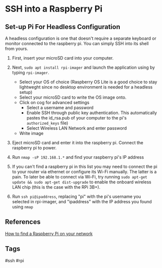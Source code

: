 # SSH into a Raspberry Pi

## Set-up Pi For Headless Configuration

A headless configuration is one that doesn't require a separate keyboard or monitor connected to the raspberry pi. You can simply SSH into its shell from yours.  

1. First, insert your microSD card into your computer.   

2. Next, `sudo apt install rpi-imager` and launch the application using by typing `rpi-imager`.  
	* Select your OS of choice (Raspberry OS Lite is a good choice to stay lightweght since no desktop environment is needed for a headless setup)  
	* Select your microSD card to write the OS image onto.  
	* Click on cog for advanced settings  
		- Select a username and password
		- Enable SSH through public key authentication. This automatically pastes the id_rsa.pub of your computer to the pi's `authorized_keys` file) 
		- Select Wireless LAN Network and enter password
	* Write image

3. Eject microSD card and enter it into the raspberry pi. Connect the raspberry pi to power.  

4. Run `nmap -sP 192.168.1.*` and find your raspberry pi's IP address  

5. If you can't find a raspberry pi in this list you may need to connect the pi to your router via ethernet or configure its Wi-Fi manually. The latter is a pain. To later be able to connect via Wi-Fi, try running `sudo apt-get update && sudo apt-get dist-upgrade` to enable the onboard wireless LAN chip (this is the case with the RPi 3B+).  

5. Run `ssh pi@ipaddress`, replacing "pi" with the pi's username you selected in rpi-imager, and "ipaddress" with the IP address you found using `nmap`  

## References
[How to find a Raspberry Pi on your network](https://kimondo.co.uk/find-raspberry-pi-network/)  

## Tags
#ssh #rpi
